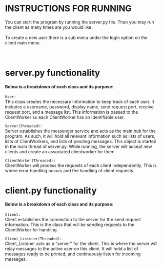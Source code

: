 # INSTRUCTIONS FOR RUNNING
You can start the program by running the server.py file. Then you may run the client as many times are you would like.
<br />
<br />
To create a new user there is a sub menu under the login option on the client main menu.
<br /><br /><br />
# server.py functionality 
#### Below is a breakdown of each class and its purpose: 
`User:`
<br />
This class creates the necessary information to keep track of each user. It includes
a username, password, display name, send request port, receive request port, and a message
list. This information is passed to the ClientWorker so each ClientWorker has an identifiable
user.

`Server(Threaded):`
<br />
Server establishes the messenger service and acts as the main hub for the program. As such, it will hold
all relevant information such as lists of users, lists of ClientWorkers, and lists of pending messages.
This object is started in the main thread of server.py. While running, the server will accept new
clients and create an associated clientworker for them.

`ClientWorker(Threaded):`
<br />
ClientWorker will process the requests of each client independently. This is where error handling occurs
and the handling of client requests.

# client.py functionality
#### Below is a breakdown of each class and its purpose:
`Client:`
<br />
Client establishes the connection to the server for the send request information. This is the class that will be 
sending requests to the ClientWorker for handling.

`Client_Listener(Threaded):`
<br />
Client_Listener acts as a "server" for the client. This is where the server will relay messages to the active
user on this client. It will hold a list of messages ready to be printed, and continuously listen for incoming messages.
